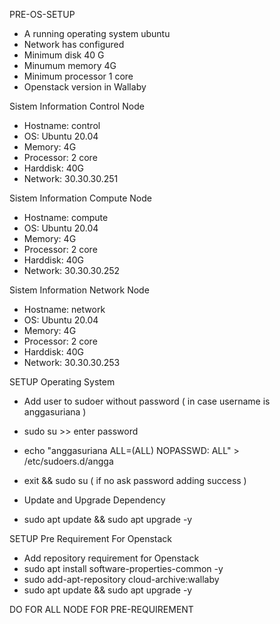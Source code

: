 PRE-OS-SETUP
 - A running operating system ubuntu
 - Network has configured
 - Minimum disk 40 G
 - Minumum memory 4G
 - Minimum processor 1 core
 - Openstack version in Wallaby

Sistem Information Control Node
 - Hostname: control
 - OS: Ubuntu 20.04
 - Memory: 4G
 - Processor: 2 core
 - Harddisk: 40G
 - Network: 30.30.30.251

Sistem Information Compute Node
 - Hostname: compute
 - OS: Ubuntu 20.04
 - Memory: 4G
 - Processor: 2 core
 - Harddisk: 40G
 - Network: 30.30.30.252

Sistem Information Network Node
 - Hostname: network
 - OS: Ubuntu 20.04
 - Memory: 4G
 - Processor: 2 core
 - Harddisk: 40G
 - Network: 30.30.30.253

SETUP Operating System
- Add user to sudoer without password ( in case username is anggasuriana )
 - sudo su >> enter password
 - echo "anggasuriana ALL=(ALL) NOPASSWD: ALL" > /etc/sudoers.d/angga
 - exit && sudo su ( if no ask password adding success )

- Update and Upgrade Dependency
 - sudo apt update && sudo apt upgrade -y

SETUP Pre Requirement For Openstack
- Add repository requirement for Openstack
 - sudo apt install software-properties-common -y
 - sudo add-apt-repository cloud-archive:wallaby
 - sudo apt update && sudo apt upgrade -y

DO FOR ALL NODE FOR PRE-REQUIREMENT
